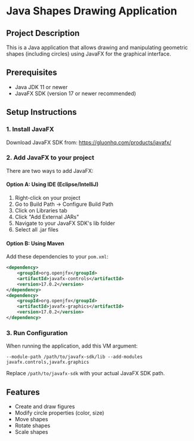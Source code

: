 # Java Shapes Drawing Application

## Project Description
This is a Java application that allows drawing and manipulating geometric shapes (including circles) using JavaFX for the graphical interface.

## Prerequisites
- Java JDK 11 or newer
- JavaFX SDK (version 17 or newer recommended)

## Setup Instructions

### 1. Install JavaFX
Download JavaFX SDK from: https://gluonhq.com/products/javafx/

### 2. Add JavaFX to your project
There are two ways to add JavaFX:

#### Option A: Using IDE (Eclipse/IntelliJ)
1. Right-click on your project
2. Go to Build Path → Configure Build Path
3. Click on Libraries tab
4. Click "Add External JARs"
5. Navigate to your JavaFX SDK's lib folder
6. Select all .jar files

#### Option B: Using Maven
Add these dependencies to your `pom.xml`:
```xml
<dependency>
    <groupId>org.openjfx</groupId>
    <artifactId>javafx-controls</artifactId>
    <version>17.0.2</version>
</dependency>
<dependency>
    <groupId>org.openjfx</groupId>
    <artifactId>javafx-graphics</artifactId>
    <version>17.0.2</version>
</dependency>
```

### 3. Run Configuration
When running the application, add this VM argument:
```
--module-path /path/to/javafx-sdk/lib --add-modules javafx.controls,javafx.graphics
```
Replace `/path/to/javafx-sdk` with your actual JavaFX SDK path.

## Features
- Create and draw figures
- Modify circle properties (color, size)
- Move shapes
- Rotate shapes
- Scale shapes

